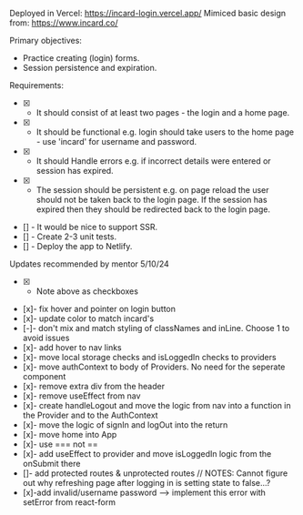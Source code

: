Deployed in Vercel: https://incard-login.vercel.app/
Mimiced basic design from: https://www.incard.co/

Primary objectives:

- Practice creating (login) forms.
- Session persistence and expiration.

Requirements:

- [x] - It should consist of at least two pages - the login and a home page.
- [x] - It should be functional e.g. login should take users to the home page - use 'incard' for username and password.
- [x] - It should Handle errors e.g. if incorrect details were entered or session has expired.
- [x] - The session should be persistent e.g. on page reload the user should not be taken back to the login page. If the session has expired then they should be redirected back to the login page.
- [] - It would be nice to support SSR.
- [] - Create 2-3 unit tests.
- [] - Deploy the app to Netlify.

Updates recommended by mentor 5/10/24

- [x] - Note above as checkboxes
- [x]- fix hover and pointer on login button
- [x]- update color to match incard's
- [-]- don't mix and match styling of classNames and inLine. Choose 1 to avoid issues
- [x]- add hover to nav links
- [x]- move local storage checks and isLoggedIn checks to providers
- [x]- move authContext to body of Providers. No need for the seperate component
- [x]- remove extra div from the header
- [x]- remove useEffect from nav
- [x]- create handleLogout and move the logic from nav into a function in the Provider and to the AuthContext
- [x]- move the logic of signIn and logOut into the return
- [x]- move home into App
- [x]- use === not ==
- [x]- add useEffect to provider and move isLoggedIn logic from the onSubmit there
- []- add protected routes & unprotected routes
  // NOTES: Cannot figure out why refreshing page after logging in is setting state to false...?
- [x]-add invalid/username password --> implement this error with setError from react-form
